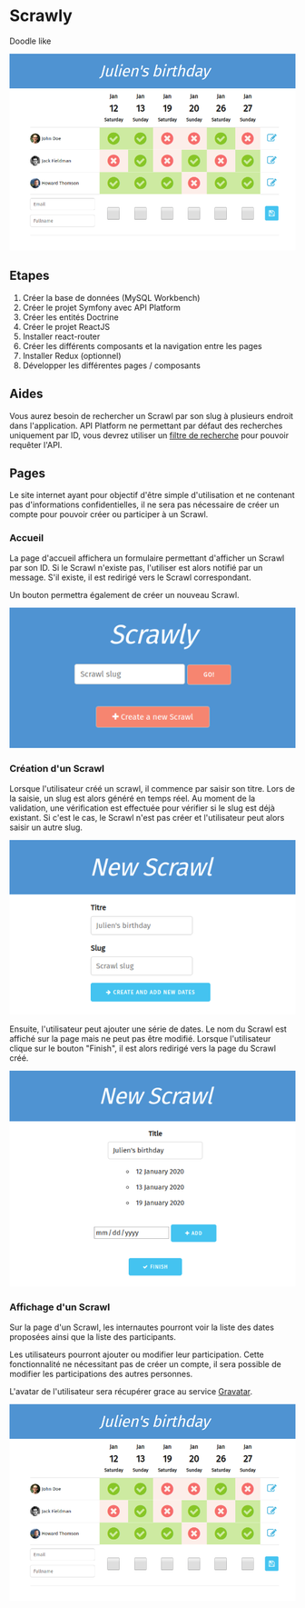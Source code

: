 # Scrawly
Doodle like

![Scrawly](resources/screenshots/scrawl-page.png)

## Etapes
1. Créer la base de données (MySQL Workbench)
2. Créer le projet Symfony avec API Platform
3. Créer les entités Doctrine
4. Créer le projet ReactJS
5. Installer react-router
6. Créer les différents composants et la navigation entre les pages
7. Installer Redux (optionnel)
8. Développer les différentes pages / composants

## Aides
Vous aurez besoin de rechercher un Scrawl par son slug à plusieurs endroit dans l'application.
API Platform ne permettant par défaut des recherches uniquement par ID, vous devrez utiliser un [filtre de recherche](https://api-platform.com/docs/core/filters/#search-filter) pour pouvoir requêter l'API.

## Pages
Le site internet ayant pour objectif d'être simple d'utilisation et ne contenant pas d'informations confidentielles, il ne sera pas nécessaire de créer un compte pour pouvoir créer ou participer à un Scrawl.

### Accueil
La page d'accueil affichera un formulaire permettant d'afficher un Scrawl par son ID.
Si le Scrawl n'existe pas, l'utiliser est alors notifié par un message.
S'il existe, il est redirigé vers le Scrawl correspondant.

Un bouton permettra également de créer un nouveau Scrawl.

![Homepage](resources/screenshots/homepage.png)

### Création d'un Scrawl
Lorsque l'utilisateur créé un scrawl, il commence par saisir son titre.
Lors de la saisie, un slug est alors généré en temps réel.
Au moment de la validation, une vérification est effectuée pour vérifier si le slug est déjà existant.
Si c'est le cas, le Scrawl n'est pas créer et l'utilisateur peut alors saisir un autre slug.

![Homepage](resources/screenshots/new-scrawl-1.png)

Ensuite, l'utilisateur peut ajouter une série de dates.
Le nom du Scrawl est affiché sur la page mais ne peut pas être modifié.
Lorsque l'utilisateur clique sur le bouton "Finish", il est alors redirigé vers la page du Scrawl créé.

![Homepage](resources/screenshots/new-scrawl-2.png)

### Affichage d'un Scrawl
Sur la page d'un Scrawl, les internautes pourront voir la liste des dates proposées ainsi que la liste des participants.

Les utilisateurs pourront ajouter ou modifier leur participation. Cette fonctionnalité ne nécessitant pas de créer un compte, il sera possible de modifier les participations des autres personnes.

L'avatar de l'utilisateur sera récupérer grace au service [Gravatar](https://en.gravatar.com/site/implement/images/).

![Scrawly](resources/screenshots/scrawl-page.png)
